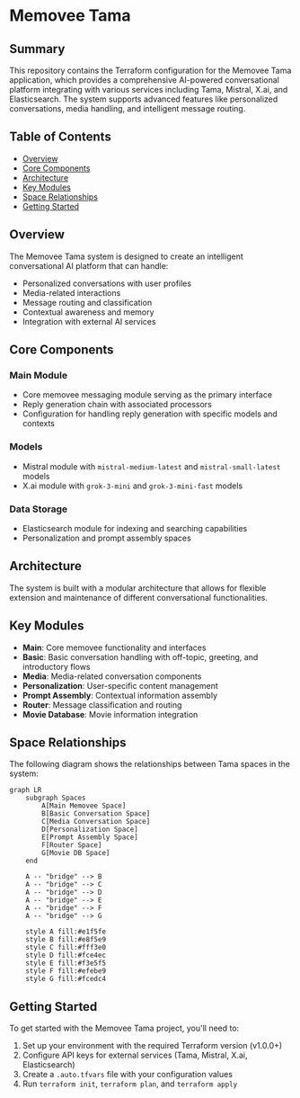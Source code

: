 # Memovee Tama

## Summary

This repository contains the Terraform configuration for the Memovee Tama application, which provides a comprehensive AI-powered conversational platform integrating with various services including Tama, Mistral, X.ai, and Elasticsearch. The system supports advanced features like personalized conversations, media handling, and intelligent message routing.

## Table of Contents

- [Overview](#overview)
- [Core Components](#core-components)
- [Architecture](#architecture)
- [Key Modules](#key-modules)
- [Space Relationships](#space-relationships)
- [Getting Started](#getting-started)

## Overview

The Memovee Tama system is designed to create an intelligent conversational AI platform that can handle:
- Personalized conversations with user profiles
- Media-related interactions
- Message routing and classification
- Contextual awareness and memory
- Integration with external AI services

## Core Components

### Main Module
- Core memovee messaging module serving as the primary interface
- Reply generation chain with associated processors
- Configuration for handling reply generation with specific models and contexts

### Models
- Mistral module with `mistral-medium-latest` and `mistral-small-latest` models
- X.ai module with `grok-3-mini` and `grok-3-mini-fast` models

### Data Storage
- Elasticsearch module for indexing and searching capabilities
- Personalization and prompt assembly spaces

## Architecture

The system is built with a modular architecture that allows for flexible extension and maintenance of different conversational functionalities.

## Key Modules

- **Main**: Core memovee functionality and interfaces
- **Basic**: Basic conversation handling with off-topic, greeting, and introductory flows
- **Media**: Media-related conversation components
- **Personalization**: User-specific content management
- **Prompt Assembly**: Contextual information assembly
- **Router**: Message classification and routing
- **Movie Database**: Movie information integration

## Space Relationships

The following diagram shows the relationships between Tama spaces in the system:

```mermaid
graph LR
    subgraph Spaces
        A[Main Memovee Space] 
        B[Basic Conversation Space]
        C[Media Conversation Space]
        D[Personalization Space]
        E[Prompt Assembly Space]
        F[Router Space]
        G[Movie DB Space]
    end
    
    A -- "bridge" --> B
    A -- "bridge" --> C
    A -- "bridge" --> D
    A -- "bridge" --> E
    A -- "bridge" --> F
    A -- "bridge" --> G
    
    style A fill:#e1f5fe
    style B fill:#e8f5e9
    style C fill:#fff3e0
    style D fill:#fce4ec
    style E fill:#f3e5f5
    style F fill:#efebe9
    style G fill:#fcedc4
```

## Getting Started

To get started with the Memovee Tama project, you'll need to:
1. Set up your environment with the required Terraform version (v1.0.0+)
2. Configure API keys for external services (Tama, Mistral, X.ai, Elasticsearch)
3. Create a `.auto.tfvars` file with your configuration values
4. Run `terraform init`, `terraform plan`, and `terraform apply`
